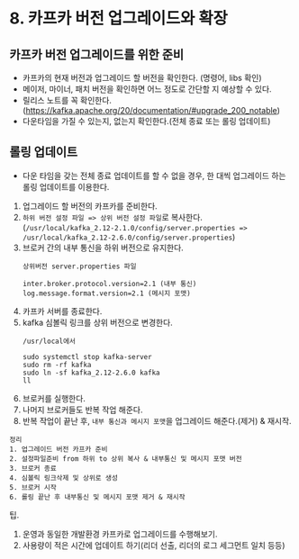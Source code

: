 # 8. 카프카 버전 업그레이드와 확장

## 카프카 버전 업그레이드를 위한 준비

- 카프카의 현재 버전과 업그레이드 할 버전을 확인한다. (명령어, libs 확인)
- 메이저, 마이너, 패치 버전을 확인하면 어느 정도로 간단할 지 예상할 수 있다.
- 릴리스 노트를 꼭 확인한다.(https://kafka.apache.org/20/documentation/#upgrade_200_notable)
- 다운타임을 가질 수 있는지, 없는지 확인한다.(전체 종료 또는 롤링 업데이트)

## 롤링 업데이트

- 다운 타임을 갖는 전체 종료 업데이트를 할 수 없을 경우, 한 대씩 업그레이드 하는 롤링 업데이트를 이용한다.

1. 업그레이드 할 버전의 카프카를 준비한다.
2. `하위 버전 설정 파일 => 상위 버전 설정 파일`로 복사한다. (`/usr/local/kafka_2.12-2.1.0/config/server.properties => /usr/local/kafka_2.12-2.6.0/config/server.properties`)
3. 브로커 간의 내부 통신을 하위 버전으로 유지한다. 
   ```
   상위버전 server.properties 파일
   
   inter.broker.protocol.version=2.1 (내부 통신)
   log.message.format.version=2.1 (메시지 포맷)
   ```
4. 카프카 서버를 종료한다.
5. kafka 심볼릭 링크를 상위 버전으로 변경한다.
   ```
   /usr/local에서
   
   sudo systemctl stop kafka-server
   sudo rm -rf kafka
   sudo ln -sf kafka_2.12-2.6.0 kafka
   ll
   ```
6. 브로커를 실행한다.
7. 나머지 브로커들도 반복 작업 해준다.
8. 반복 작업이 끝난 후, `내부 통신과 메시지 포맷`을 업그레이드 해준다.(제거) & 재시작.

```
정리
1. 업그레이드 버전 카프카 준비
2. 설정파일준비 from 하위 to 상위 복사 & 내부통신 및 메시지 포맷 버전 
3. 브로커 종료
4. 심볼릭 링크삭제 및 상위로 생성
5. 브로커 시작
6. 롤링 끝난 후 내부통신 및 메시지 포맷 제거 & 재시작
```

팁.
1. 운영과 동일한 개발환경 카프카로 업그레이드를 수행해보기.
2. 사용량이 적은 시간에 업데이트 하기(리더 선출, 리더의 로그 세그먼트 일치 등등)
